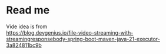 # Read me

Vide idea is from  
https://blog.devgenius.io/file-video-streaming-with-streamingresponsebody-spring-boot-maven-java-21-executor-3a824811bc9b